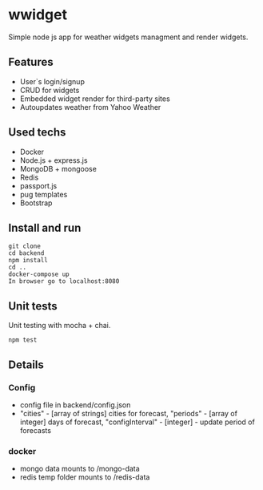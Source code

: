 # wwidget
Simple node js app for weather widgets managment and render widgets.

## Features
* User`s login/signup
* CRUD for widgets
* Embedded widget render for third-party sites
* Autoupdates weather from Yahoo Weather

## Used techs
* Docker
* Node.js + express.js
* MongoDB + mongoose
* Redis
* passport.js
* pug templates
* Bootstrap

## Install and run
```
git clone
cd backend
npm install
cd ..
docker-compose up
In browser go to localhost:8080
```

## Unit tests

Unit testing with mocha + chai.

```
npm test
```

## Details
### Config
* config file in backend/config.json
* "cities" - [array of strings] cities for forecast, "periods" - [array of integer] days of forecast, "configInterval" - [integer] - update period of forecasts
### docker
* mongo data mounts to /mongo-data
* redis temp folder mounts to /redis-data

